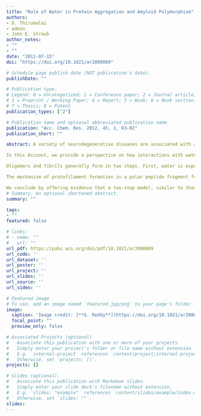 ```yaml
---
title: "Role of Water in Protein Aggregation and Amyloid Polymorphism"
authors:
- D. Thirumalai
- admin
- John E. Straub
author_notes:
- ""
- ""
date: "2011-07-15"
doi: "https://doi.org/10.1021/ar2000869"

# Schedule page publish date (NOT publication's date).
publishDate: ""

# Publication type.
# Legend: 0 = Uncategorized; 1 = Conference paper; 2 = Journal article;
# 3 = Preprint / Working Paper; 4 = Report; 5 = Book; 6 = Book section;
# 7 = Thesis; 8 = Patent
publication_types: ["2"]

# Publication name and optional abbreviated publication name.
publication: "Acc. Chem. Res. 2012, 45, 1, 83–92"
publication_short: ""

abstract: A variety of neurodegenerative diseases are associated with amyloid plaques, which begin as soluble protein oligomers but develop into amyloid fibrils. Our incomplete understanding of this process underscores the need to decipher the principles governing protein aggregation. Mechanisms of in vivo amyloid formation involve a number of coconspirators and complex interactions with membranes. Nevertheless, understanding the biophysical basis of simpler in vitro amyloid formation is considered important for discovering ligands that preferentially bind regions harboring amyloidogenic tendencies. The determination of the fibril structure of many peptides has set the stage for probing the dynamics of oligomer formation and amyloid growth through computer simulations. Most experimental and simulation studies, however, have been interpreted largely from the perspective of proteins: the role of solvent has been relatively overlooked in oligomer formation and assembly to protofilaments and amyloid fibrils.

In this Account, we provide a perspective on how interactions with water affect folding landscapes of amyloid beta (Aβ) monomers, oligomer formation in the Aβ16–22 fragment, and protofilament formation in a peptide from yeast prion Sup35. Explicit molecular dynamics simulations illustrate how water controls the self-assembly of higher order structures, providing a structural basis for understanding the kinetics of oligomer and fibril growth. Simulations show that monomers of Aβ peptides sample a number of compact conformations. The formation of aggregation-prone structures (N*) with a salt bridge, strikingly similar to the structure in the fibril, requires overcoming a high desolvation barrier. In general, sequences for which N* structures are not significantly populated are unlikely to aggregate.

Oligomers and fibrils generally form in two steps. First, water is expelled from the region between peptides rich in hydrophobic residues (for example, Aβ16–22), resulting in disordered oligomers. Then the peptides align along a preferred axis to form ordered structures with anti-parallel β-strand arrangement. The rate-limiting step in the ordered assembly is the rearrangement of the peptides within a confining volume.

The mechanism of protofilament formation in a polar peptide fragment from the yeast prion, in which the two sheets are packed against each other and create a dry interface, illustrates that water dramatically slows self-assembly. As the sheets approach each other, two perfectly ordered one-dimensional water wires form. They are stabilized by hydrogen bonds to the amide groups of the polar side chains, resulting in the formation of long-lived metastable structures. Release of trapped water from the pore creates a helically twisted protofilament with a dry interface. Similarly, the driving force for addition of a solvated monomer to a preformed fibril is water release; the entropy gain and favorable interpeptide hydrogen bond formation compensate for entropy loss in the peptides.

We conclude by offering evidence that a two-step model, similar to that postulated for protein crystallization, must also hold for higher order amyloid structure formation starting from N*. Distinct water-laden polymorphic structures result from multiple N* structures. Water plays multifarious roles in all of these protein aggregations. In predominantly hydrophobic sequences, water accelerates fibril formation. In contrast, water-stabilized metastable intermediates dramatically slow fibril growth rates in hydrophilic sequences.
# Summary. An optional shortened abstract.
summary: ""

tags:
- ""
featured: false

# links:
# - name: ""
#   url: ""
url_pdf: https://pubs.acs.org/doi/pdf/10.1021/ar2000869
url_code: ''
url_dataset: ''
url_poster: ''
url_project: ''
url_slides: ''
url_source: ''
url_video: ''

# Featured image
# To use, add an image named `featured.jpg/png` to your page's folder. 
image:
  caption: 'Image credit: [**G. Reddy**](https://doi.org/10.1021/ar2000869)'
  focal_point: ""
  preview_only: false

# Associated Projects (optional).
#   Associate this publication with one or more of your projects.
#   Simply enter your project's folder or file name without extension.
#   E.g. `internal-project` references `content/project/internal-project/index.md`.
#   Otherwise, set `projects: []`.
projects: []

# Slides (optional).
#   Associate this publication with Markdown slides.
#   Simply enter your slide deck's filename without extension.
#   E.g. `slides: "example"` references `content/slides/example/index.md`.
#   Otherwise, set `slides: ""`.
slides:
---
```

